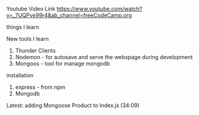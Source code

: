 Youtube Video Link
https://www.youtube.com/watch?v=_7UQPve99r4&ab_channel=freeCodeCamp.org

things I learn


New tools I learn
1. Thunder Clients
2. Nodemon - for autosave and serve the webspage during development
3. Mongoos - tool for manage mongodb

installation
1. express - from npm
2. Mongodb


Latest: 
adding Mongoose Product to Index.js (34:09)
